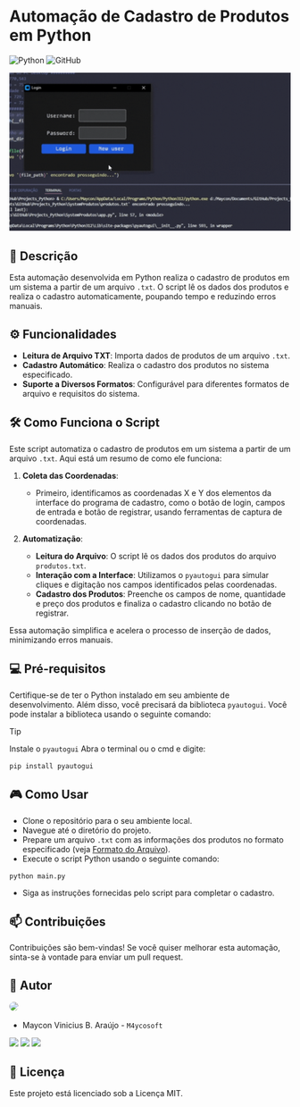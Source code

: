 # Automação de Cadastro de Produtos em Python

![Python](https://img.shields.io/badge/python-3670A0?style=for-the-badge&logo=python&logoColor=ffffff)
![GitHub](https://img.shields.io/badge/GitHub-100000?style=for-the-badge&logo=github&logoColor=white)

![GIF_automation](./Image1.gif)

## 📕 Descrição

Esta automação desenvolvida em Python realiza o cadastro de produtos em um sistema a partir de um arquivo `.txt`. O script lê os dados dos produtos e realiza o cadastro automaticamente, poupando tempo e reduzindo erros manuais.

## ⚙️ Funcionalidades

- **Leitura de Arquivo TXT**: Importa dados de produtos de um arquivo `.txt`.
- **Cadastro Automático**: Realiza o cadastro dos produtos no sistema especificado.
- **Suporte a Diversos Formatos**: Configurável para diferentes formatos de arquivo e requisitos do sistema.

## 🛠️ Como Funciona o Script

Este script automatiza o cadastro de produtos em um sistema a partir de um arquivo `.txt`. Aqui está um resumo de como ele funciona:

1. **Coleta das Coordenadas**:
   - Primeiro, identificamos as coordenadas X e Y dos elementos da interface do programa de cadastro, como o botão de login, campos de entrada e botão de registrar, usando ferramentas de captura de coordenadas.

2. **Automatização**:
   - **Leitura do Arquivo**: O script lê os dados dos produtos do arquivo `produtos.txt`.
   - **Interação com a Interface**: Utilizamos o `pyautogui` para simular cliques e digitação nos campos identificados pelas coordenadas.
   - **Cadastro dos Produtos**: Preenche os campos de nome, quantidade e preço dos produtos e finaliza o cadastro clicando no botão de registrar.

Essa automação simplifica e acelera o processo de inserção de dados, minimizando erros manuais.

## 💻 Pré-requisitos

Certifique-se de ter o Python instalado em seu ambiente de desenvolvimento. Além disso, você precisará da biblioteca `pyautogui`. Você pode instalar a biblioteca usando o seguinte comando:
> [!TIP]
> Instale o `pyautogui`
> Abra o terminal ou o cmd e digite:
> ~~~
> pip install pyautogui
> ~~~

## 🎮 Como Usar

- Clone o repositório para o seu ambiente local.
- Navegue até o diretório do projeto.
- Prepare um arquivo `.txt` com as informações dos produtos no formato especificado (veja [Formato do Arquivo](./produtos.txt)).
- Execute o script Python usando o seguinte comando:
~~~ 
python main.py
~~~
- Siga as instruções fornecidas pelo script para completar o cadastro.

## 📫 Contribuições

Contribuições são bem-vindas! Se você quiser melhorar esta automação, sinta-se à vontade para enviar um pull request.

## 🤝 Autor

<img loading="lazy" src="https://avatars.githubusercontent.com/u/62727540?v=4" width=115 style="border-radius: 50%;">

- Maycon Vinicius B. Araújo - ``M4ycosoft``
  
<a href="https://www.linkedin.com/in/mayconaraujo-tech/" target="_blank"><img src="https://img.shields.io/badge/-LinkedIn-%230077B5?style=for-the-badge&logo=linkedin&logoColor=white" target="_blank"></a>
<a href="https://instagram.com/mayconaraujo.tech" target="_blank"><img src="https://img.shields.io/badge/-Instagram-%23E4405F?style=for-the-badge&logo=instagram&logoColor=white" target="_blank"></a>
<a href = "mailto:mayconvbatista84@gmail.com"><img src="https://img.shields.io/badge/Gmail-D14836?style=for-the-badge&logo=gmail&logoColor=white"></a>

## 🧾 Licença

Este projeto está licenciado sob a Licença MIT.
